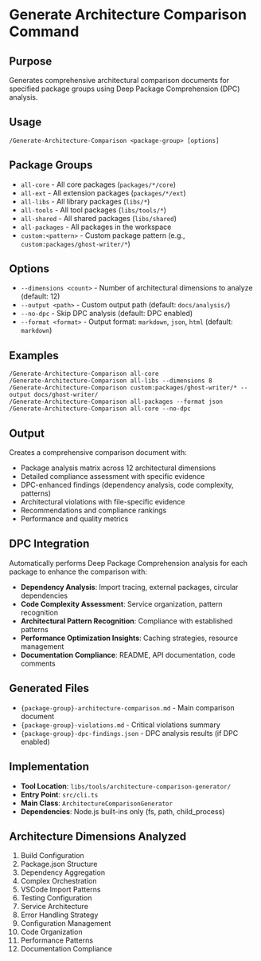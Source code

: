 # Generate Architecture Comparison Command

## Purpose

Generates comprehensive architectural comparison documents for specified package groups using Deep Package Comprehension (DPC) analysis.

## Usage

```
/Generate-Architecture-Comparison <package-group> [options]
```

## Package Groups

- `all-core` - All core packages (`packages/*/core`)
- `all-ext` - All extension packages (`packages/*/ext`)
- `all-libs` - All library packages (`libs/*`)
- `all-tools` - All tool packages (`libs/tools/*`)
- `all-shared` - All shared packages (`libs/shared`)
- `all-packages` - All packages in the workspace
- `custom:<pattern>` - Custom package pattern (e.g., `custom:packages/ghost-writer/*`)

## Options

- `--dimensions <count>` - Number of architectural dimensions to analyze (default: 12)
- `--output <path>` - Custom output path (default: `docs/analysis/`)
- `--no-dpc` - Skip DPC analysis (default: DPC enabled)
- `--format <format>` - Output format: `markdown`, `json`, `html` (default: `markdown`)

## Examples

```
/Generate-Architecture-Comparison all-core
/Generate-Architecture-Comparison all-libs --dimensions 8
/Generate-Architecture-Comparison custom:packages/ghost-writer/* --output docs/ghost-writer/
/Generate-Architecture-Comparison all-packages --format json
/Generate-Architecture-Comparison all-core --no-dpc
```

## Output

Creates a comprehensive comparison document with:

- Package analysis matrix across 12 architectural dimensions
- Detailed compliance assessment with specific evidence
- DPC-enhanced findings (dependency analysis, code complexity, patterns)
- Architectural violations with file-specific evidence
- Recommendations and compliance rankings
- Performance and quality metrics

## DPC Integration

Automatically performs Deep Package Comprehension analysis for each package to enhance the comparison with:

- **Dependency Analysis**: Import tracing, external packages, circular dependencies
- **Code Complexity Assessment**: Service organization, pattern recognition
- **Architectural Pattern Recognition**: Compliance with established patterns
- **Performance Optimization Insights**: Caching strategies, resource management
- **Documentation Compliance**: README, API documentation, code comments

## Generated Files

- `{package-group}-architecture-comparison.md` - Main comparison document
- `{package-group}-violations.md` - Critical violations summary
- `{package-group}-dpc-findings.json` - DPC analysis results (if DPC enabled)

## Implementation

- **Tool Location**: `libs/tools/architecture-comparison-generator/`
- **Entry Point**: `src/cli.ts`
- **Main Class**: `ArchitectureComparisonGenerator`
- **Dependencies**: Node.js built-ins only (fs, path, child_process)

## Architecture Dimensions Analyzed

1. Build Configuration
2. Package.json Structure
3. Dependency Aggregation
4. Complex Orchestration
5. VSCode Import Patterns
6. Testing Configuration
7. Service Architecture
8. Error Handling Strategy
9. Configuration Management
10. Code Organization
11. Performance Patterns
12. Documentation Compliance

